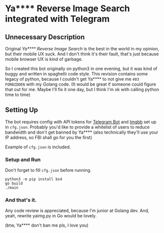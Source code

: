 # Ya**** Reverse Image Search integrated with Telegram

## Unnecessary Description 

Original _Ya**** Reverse Image Search_ is the best in the world in my opinion, but their mobile UX suck. 
And I don't think it's their fault, that's just because mobile browser UX is kind of garbage.

So I created this bot originally on python3 in one evening, 
but it was kind of buggy and written in spaghetti code style.
This revision contains some legacy of python, 
because I couldn't get Ya**** to not give me `403 FORBIDDEN` with my Golang code.
(It would be great if someone could figure that out for me. Maybe I'll fix it one day, 
but I think I'm ok with calling python time to time)

## Setting Up 

The bot requires config with API tokens for [Telegram Bot](https://api.imgbb.com/) 
and [Imgbb](https://core.telegram.org/bots) set up in `cfg.json`. 
Probably you'd like to provide a whitelist of users to reduce bandwidth and don't
get banned by Ya**** (also technically they'll use your IP address, 
so FBI shall go for you the first)

Example of `cfg.json` is included.

### Setup and Run
Don't forget to fill ```cfg.json``` before running. 
```shell
python3 -m pip install bs4
go build
./main
```

### And that's it. 
Any code review is appreciated, because I'm junior at Golang dev. 
And, yeah, rewrite yaimg.py in Go would be lovely.

(btw, Ya**** don't ban me pls, I love you)